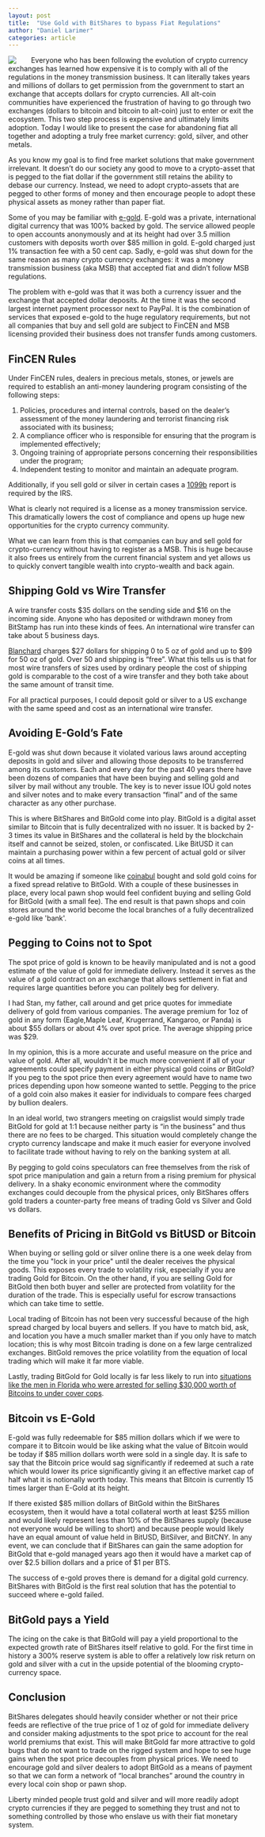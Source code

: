 ```yaml
---
layout: post
title:  "Use Gold with BitShares to bypass Fiat Regulations"
author: "Daniel Larimer"
categories: article 
---
```


<a href="http://www.amazon.com/gp/product/B00O9DD44I/ref=as_li_tl?ie=UTF8&camp=1789&creative=9325&creativeASIN=B00O9DD44I&linkCode=as2&tag=bytesblog-20&linkId=4YFPJJCF2MM63L73"><img style="float:left;margin-right:25px" border="0" src="http://ws-na.amazon-adsystem.com/widgets/q?_encoding=UTF8&ASIN=B00O9DD44I&Format=_SL250_&ID=AsinImage&MarketPlace=US&ServiceVersion=20070822&WS=1&tag=bytesblog-20" ></a><img src="http://ir-na.amazon-adsystem.com/e/ir?t=bytesblog-20&l=as2&o=1&a=B00O9DD44I" width="1" height="1" border="0" alt="" style="border:none !important; margin:0px !important;" />
Everyone who has been following the evolution of crypto currency exchanges has learned how expensive it is to comply with all of the regulations in the money transmission business.  It can literally takes years and millions of dollars to get permission from the government to start an exchange that accepts dollars for crypto currencies.   All alt-coin communities have experienced the frustration of having to go through two exchanges (dollars to bitcoin and bitcoin to alt-coin) just to enter or exit the ecosystem.   This two step process is expensive and ultimately limits adoption.  Today I would like to present the case for abandoning fiat all together and adopting a truly free market currency: gold, silver, and other metals. 

As you know my goal is to find free market solutions that make government irrelevant.  It doesn’t do our society any good to move to a crypto-asset that is pegged to the fiat dollar if the government still retains the ability to debase our currency.   Instead, we need to adopt crypto-assets that are pegged to other forms of money and then encourage people to adopt these physical assets as money rather than paper fiat.

Some of you may be familiar with [e-gold](http://www.wired.com/2009/06/e-gold/all/).  E-gold was a private, international digital currency that was 100% backed by gold.  The service allowed people to open accounts anonymously and at its height had over 3.5 million customers with deposits worth over $85 million in gold.   E-gold charged just 1% transaction fee with a 50 cent cap.    Sadly, e-gold was shut down for the same reason as many crypto currency exchanges: it was a money transmission business (aka MSB) that accepted fiat and didn’t follow MSB regulations.

The problem with e-gold was that it was both a currency issuer and the exchange that accepted dollar deposits.  At the time it  was the second largest internet payment processor next to PayPal.  It is the combination of services that exposed e-gold to the huge regulatory requirements, but not all companies that buy and sell gold are subject to FinCEN and MSB licensing provided their business does not transfer funds among customers.   

## FinCEN Rules 

Under FinCEN rules, dealers in precious metals, stones, or jewels are required to establish an anti-money laundering program consisting of the following steps:

1. Policies, procedures and internal controls, based on the dealer’s assessment of the money laundering and terrorist financing risk associated with its business;
2. A compliance officer who is responsible for ensuring that the program is implemented effectively;
3. Ongoing training of appropriate persons concerning their responsibilities under the program; 
4. Independent testing to monitor and maintain an adequate program.

Additionally, if you sell gold or silver in certain cases a [1099b](http://www.irs.gov/instructions/i1099b/ar02.html) report is required by the IRS.  

What is clearly not required is a license as a money transmission service.  This dramatically lowers the cost of compliance and opens up huge new opportunities for the crypto currency community. 

What we can learn from this is that companies can buy and sell gold for crypto-currency without having to register as a MSB.   This is huge because it also frees us entirely from the current financial system and yet allows us to quickly convert tangible wealth into crypto-wealth and back again.  

## Shipping Gold vs Wire Transfer

A wire transfer costs $35 dollars on the sending side and $16 on the incoming side.  Anyone who has deposited or withdrawn money from BitStamp has run into these kinds of fees.   An international wire transfer can take about 5 business days.  

[Blanchard](blanchardgold.com) charges $27 dollars for shipping 0 to 5 oz of gold and up to $99 for 50 oz of gold.  Over 50 and shipping is “free”.    What this tells us is that for most wire transfers of sizes used by ordinary people the cost of shipping gold is comparable to the cost of a wire transfer and they both take about the same amount of transit time.

For all practical purposes, I could deposit gold or silver to a US exchange with the same speed and cost as an international wire transfer.   

## Avoiding E-Gold’s Fate 

E-gold was shut down because it violated various laws around accepting deposits in gold and silver and allowing those deposits to be transferred among its customers.   Each and every day for the past 40 years there have been dozens of companies that have been buying and selling gold and silver by mail without any trouble.    The key is to never issue IOU gold notes and silver notes and to make every transaction “final” and of the same character as any other purchase.  

This is where BitShares and BitGold come into play.  BitGold is a digital asset similar to Bitcoin that is fully decentralized with no issuer.  It is backed by 2-3 times its value in BitShares and the collateral is held by the blockchain itself and cannot be seized, stolen, or confiscated.   Like BitUSD it can maintain a purchasing power within a few percent of actual gold or silver coins at all times.  

It would be amazing if someone like [coinabul](http://coinabul.com) bought and sold gold coins for a fixed spread relative to BitGold.   With a couple of these businesses in place, every local pawn shop would feel confident buying and selling Gold for BitGold (with a small fee).   The end result is that pawn shops and coin stores around the world become the local branches of a fully decentralized e-gold like 'bank'.   

## Pegging to Coins not to Spot 

The spot price of gold is known to be heavily manipulated and is not a good estimate of the value of gold for immediate delivery.   Instead it serves as the value of a gold contract on an exchange that allows settlement in fiat and requires large quantities before you can politely beg for delivery.  

I had Stan, my father, call around and get price quotes for immediate delivery of gold from various companies. The average premium for 1oz of gold in any form (Eagle,Maple Leaf, Krugerrand, Kangaroo, or Panda) is about $55 dollars or about 4% over spot price.  The average shipping price was $29.   

In my opinion, this is a more accurate and useful measure on the price and value of gold.  After all, wouldn’t it be much more convenient if all of your agreements could specify payment in either physical gold coins *or* BitGold?   If you peg to the spot price then every agreement would have to name two prices depending upon how someone wanted to settle.   Pegging to the price of a gold coin also makes it easier for individuals to compare fees charged by bullion dealers.

In an ideal world, two strangers meeting on craigslist would simply trade BitGold for gold at 1:1 because neither party is “in the business” and thus there are no fees to be charged.    This situation would completely change the crypto currency landscape and make it much easier for everyone involved to facilitate trade without having to rely on the banking system at all.

By pegging to gold coins speculators can free themselves from the risk of spot price manipulation and gain a return from a rising premium for physical delivery.  In a shaky economic environment where the commodity exchanges could decouple from the physical prices, only BitShares offers gold traders a counter-party free means of trading Gold vs Silver and Gold vs dollars.

## Benefits of Pricing in BitGold vs BitUSD or Bitcoin

When buying or selling gold or silver online there is a one week delay from the time you "lock in your price" until the dealer receives the physical goods.  This exposes every trade to volatility risk, especially if you are trading Gold for Bitcoin.   On the other hand, if you are selling Gold for BitGold then both buyer and seller are protected from volatility for the duration of the trade.  This is especially useful for escrow transactions which can take time to settle.  

Local trading of Bitcoin has not been very successful because of the high spread charged by local buyers and sellers.  If you have to match bid, ask, and location you have a much smaller market than if you only have to match location; this is why most Bitcoin trading is done on a few large centralized exchanges.   BitGold removes the price volatility from the equation of local trading which will make it far more viable.   

Lastly, trading BitGold for Gold locally is far less likely to run into [situations like the men in Florida who were arrested for selling $30,000 worth of Bitcoins to under cover cops](http://www.coindesk.com/localbitcoins-users-criminal-charges-florida/).   

## Bitcoin vs E-Gold 

E-gold was fully redeemable for $85 million dollars which if we were to compare it to Bitcoin would be like asking what the value of Bitcoin would be today if $85 million dollars worth were sold in a single day.   It is safe to say that the Bitcoin price would sag significantly if redeemed at such a rate which would lower its price significantly giving it an effective market cap of half what it is notionally worth today.   This means that Bitcoin is currently 15 times larger than E-Gold at its height.    

If there existed $85 million dollars of BitGold within the BitShares ecosystem, then it would have a total collateral worth at least $255 million and would likely represent less than 10% of the BitShares supply (because not everyone would be willing to short) and because people would likely have an equal amount of value held in BitUSD, BitSilver, and BitCNY.    In any event, we can conclude that if BitShares can gain the same adoption for BitGold that e-gold managed years ago then it would have a market cap of over $2.5 billion dollars and a price of $1 per BTS. 

The success of e-gold proves there is demand for a digital gold currency.  BitShares with BitGold is the first real solution that has the potential to succeed where e-gold failed.   

## BitGold pays a Yield 

The icing on the cake is that BitGold will pay a yield proportional to the expected growth rate of BitShares itself relative to gold.  For the first time in history a 300% reserve system is able to offer a relatively low risk return on gold and silver with a cut in the upside potential of the blooming crypto-currency space.     

## Conclusion 

BitShares delegates should heavily consider whether or not their price feeds are reflective of the true price of 1 oz of gold for immediate delivery and consider making adjustments to the spot price to account for the real world premiums that exist.  This will make BitGold far more attractive to gold bugs that do not want to trade on the rigged system and hope to see huge gains when the spot price decouples from physical prices.      We need to encourage gold and silver dealers to adopt BitGold as a means of payment so that we can form a network of “local branches” around the country in every local coin shop or pawn shop.   

Liberty minded people trust gold and silver and will more readily adopt  crypto currencies if they are pegged to something they trust and not to something controlled by those who enslave us with their fiat monetary system.   


                         
                         
                          


